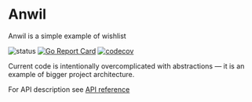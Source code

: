 # Anwil

Anwil is a simple example of wishlist

![status](https://github.com/outcatcher/anwil/actions/workflows/main.yaml/badge.svg)
[![Go Report Card](https://goreportcard.com/badge/github.com/outcatcher/anwil)](https://goreportcard.com/report/github.com/outcatcher/anwil)
[![codecov](https://codecov.io/gh/outcatcher/anwil/branch/main/graph/badge.svg?token=IxZ4Lw2qkQ)](https://codecov.io/gh/outcatcher/anwil)

Current code is intentionally overcomplicated with abstractions — it is an example of
bigger project architecture.

For API description see [API reference](./domains/api/README.md) 
